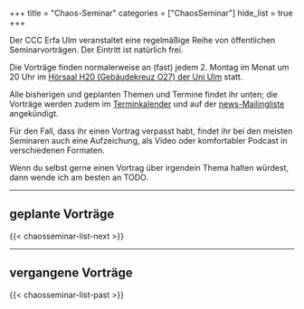+++
title = "Chaos-Seminar"
categories = ["ChaosSeminar"]
hide_list = true
+++

Der CCC Erfa Ulm veranstaltet eine regelmäßige Reihe von öffentlichen Seminarvorträgen. Der Eintritt ist natürlich frei.

Die Vorträge finden normalerweise an (fast) jedem 2. Montag im Monat um 20 Uhr
im [Hörsaal H20 (Gebäudekreuz O27) der Uni Ulm](/contact#h20) statt.

Alle bisherigen und geplanten Themen und Termine findet ihr unten;
die Vorträge werden zudem im [Terminkalender](/events#Termine) und auf der
[news-Mailingliste](TODO) angekündigt.

Für den Fall, dass ihr einen Vortrag verpasst habt, findet ihr bei den
meisten Seminaren auch eine Aufzeichung, als Video oder komfortabler
Podcast in verschiedenen Formaten.

Wenn du selbst gerne einen Vortrag über irgendein Thema halten würdest,
dann wende ich am besten an TODO.

----------

## geplante Vorträge

{{< chaosseminar-list-next >}}

----------

## vergangene Vorträge

{{< chaosseminar-list-past >}}

